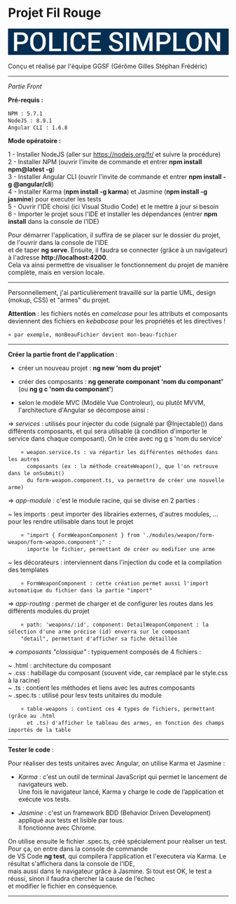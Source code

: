 # **Projet Fil Rouge** #


<p>
  <img src=".\src\assets\images\titre-fil-rouge.png"/>
</p>
Conçu et réalisé par l'équipe GGSF (Gérôme Gilles Stéphan Frédéric)

----------

*Partie Front*

**Pré-requis :**

    NPM : 5.7.1
    NodeJS : 8.9.1
    Angular CLI : 1.6.8

**Mode opératoire :**

1 - Installer NodeJS (aller sur https://nodejs.org/fr/ et suivre la procédure)  
2 - Installer NPM (ouvrir l'invite de commande et entrer **npm install npm@latest -g**)   
3 - Installer Angular CLI (ouvrir l'invite de commande et entrer **npm install -g @angular/cli**)  
4 - Installer Karma (**npm install -g karma**) et Jasmine (**npm install -g jasmine**) pour executer les tests  
5 - Ouvrir l'IDE choisi (ici Visual Studio Code) et le mettre à jour si besoin  
6 - Importer le projet sous l'IDE et installer les dépendances (entrer **npm install** dans la console de l'IDE)  
  
Pour démarrer l'application, il suffira de se placer sur le dossier du projet, de l'ouvrir  dans la console de l'IDE  
et de taper **ng serve**. Ensuite, il faudra se connecter (grâce à un navigateur) à l'adresse **http://localhost:4200**.  
Cela va ainsi permettre de visualiser le fonctionnement du projet de manière complète, mais en version locale.

----------

Personnellement, j'ai particulièrement travaillé sur la partie UML, design (mokup, CSS) et "armes" du projet.


**Attention** : les fichiers notés en *camelcase* pour les attributs et composants deviennent des fichiers en *kebabcase* pour les propriétés et les directives !  

	¤ par exemple, monBeauFichier devient mon-beau-fichier

----------

**Créer la partie front de l'application** :

   - créer un nouveau projet : **ng new 'nom du projet'**
    
   - créer des composants : **ng generate componant 'nom du componant'**
     (ou **ng g c 'nom du componant'**)
    
   - selon le modèle MVC (Modèle Vue Controleur), ou plutôt MVVM, l'architecture 
      d'Angular se décompose ainsi :
    
   => *services* : utilisés pour injecter du code (signalé par @Injectable()) 
       dans différents composants, et qui sera utilsable (à condition d'importer
       le service dans chaque composant). On le crée avec ng g s 'nom du service'

		¤ weapon.service.ts : va répartir les différentes méthodes dans les autres
          composants (ex : la méthode createWeapon(), que l'on retrouve dans le onSubmit()
          du form-weapon.component.ts, va permettre de créer une nouvelle arme)
    
   => *app-module* : c'est le module racine, qui se divise en 2 parties :
    
   ~ les imports : peut importer des librairies externes, d'autres modules, ...
     	  pour les rendre utilisable dans tout le projet
    
		¤ "import { FormWeaponComponent } from './modules/weapon/form-weapon/form-weapon.component';" :
	      importe le fichier, permettant de créer ou modifier une arme

   ~ les décorateurs : interviennent dans l'injection du code et la compilation
		  des templates

		¤ FormWeaponComponent : cette création permet aussi l'import automatique du fichier dans la partie "import"
    
   => *app-routing* : permet de charger et de configurer les routes dans les différents
       modules du projet
    
		¤ path: 'weapons/:id', component: DetailWeaponComponent : la sélection d'une arme précise (id) enverra sur le composant 
		"detail", permettant d'afficher sa fiche détaillée

   => *composants "classique"* : typiquement composés de 4 fichiers :  
    
   ~ .html : architecture du composant  
   ~ .css : habillage du composant (souvent vide, car remplacé par le style.css à la racine)  
   ~ .ts : contient les méthodes et liens avec les autres composants  
   ~ .spec.ts : utilisé pour lesv tests unitaires du module

		¤ table-weapons : contient ces 4 types de fichiers, permettant (grâce au .html
		  et .ts) d'afficher le tableau des armes, en fonction des champs importés de la table

----------
**Tester le code** :  

Pour réaliser des tests unitaires avec Angular, on utilise Karma et Jasmine :  

  - *Karma* : c'est un outil de terminal JavaScript qui permet le lancement de navigateurs web.  
    Une fois le navigateur lancé, Karma y charge le code de l’application et exécute vos tests.

  - *Jasmine* : c'est un framework BDD (Behavior Driven Development) appliqué aux tests et lisible par tous.  
    Il fonctionne avec Chrome.  
    
On utilise ensuite le fichier .spec.ts, créé spécialement pour réaliser un test. Pour ça, on entre dans la console de commande  
de VS Code **ng test**, qui compilera l'application et l'executera via Karma. Le résultat s'affichera dans la console de l'IDE,  
mais aussi dans le navigateur grâce à Jasmine. Si tout est OK, le test a réussi, sinon il faudra chercher la cause de l'échec  
et modifier le fichier en conséquence.  

----------

  
